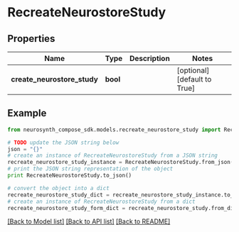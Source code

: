 # RecreateNeurostoreStudy


## Properties
Name | Type | Description | Notes
------------ | ------------- | ------------- | -------------
**create_neurostore_study** | **bool** |  | [optional] [default to True]

## Example

```python
from neurosynth_compose_sdk.models.recreate_neurostore_study import RecreateNeurostoreStudy

# TODO update the JSON string below
json = "{}"
# create an instance of RecreateNeurostoreStudy from a JSON string
recreate_neurostore_study_instance = RecreateNeurostoreStudy.from_json(json)
# print the JSON string representation of the object
print RecreateNeurostoreStudy.to_json()

# convert the object into a dict
recreate_neurostore_study_dict = recreate_neurostore_study_instance.to_dict()
# create an instance of RecreateNeurostoreStudy from a dict
recreate_neurostore_study_form_dict = recreate_neurostore_study.from_dict(recreate_neurostore_study_dict)
```
[[Back to Model list]](../README.md#documentation-for-models) [[Back to API list]](../README.md#documentation-for-api-endpoints) [[Back to README]](../README.md)


